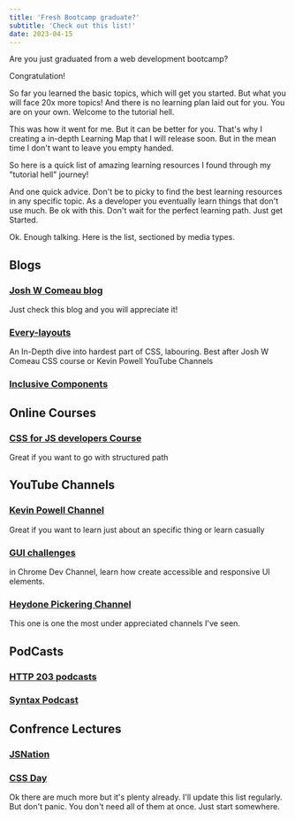```yaml
---
title: 'Fresh Bootcamp graduate?'
subtitle: 'Check out this list!'
date: 2023-04-15
---
```


Are you just graduated from a web development bootcamp?

Congratulation!

So far you learned the basic topics, which will get you started. But what you will face 20x more topics! And there is no learning plan laid out for you. You are on your own. Welcome to the tutorial hell.

This was how it went for me. But it can be better for you. That's why I creating a in-depth Learning Map that I will release soon. But in the mean time I don't want to leave you empty handed.

So here is a quick list of amazing learning resources I found through my "tutorial hell" journey!

And one quick advice. Don't be to picky to find the best learning resources in any specific topic. As a developer you eventually learn things that don't use much. Be ok with this. Don't wait for the perfect learning path. Just get Started.

Ok. Enough talking. Here is the list, sectioned by media types.

## Blogs

### [Josh W Comeau blog](https://www.joshwcomeau.com/)

Just check this blog and you will appreciate it!

### [Every-layouts](https://every-layout.dev/)

An In-Depth dive into hardest part of CSS, labouring. Best after Josh W Comeau CSS course or Kevin Powell YouTube Channels

### [Inclusive Components](https://inclusive-components.design/)

## Online Courses

### [CSS for JS developers Course](https://css-for-js.dev/)

Great if you want to go with structured path

## YouTube Channels

### [Kevin Powell Channel](https://www.youtube.com/@KevinPowell/videos)

Great if you want to learn just about an specific thing or learn casually

### [GUI challenges](https://www.youtube.com/watch?v=JeI_TsADXQA&list=PLNYkxOF6rcIAaV1wwI9540OC_3XoIzMjQ)

in Chrome Dev Channel, learn how create accessible and responsive UI elements.

###  [Heydone Pickering Channel](https://www.youtube.com/@heydonworks/videos)

This one is one the most under appreciated channels I've seen.

## PodCasts

### [HTTP 203 podcasts](https://developers.google.com/web/shows/http203/podcast/)
### [Syntax Podcast](https://syntax.fm/)

## Confrence Lectures

### [JSNation](https://www.youtube.com/@JavaScriptConferences)
### [CSS Day](https://www.youtube.com/@WebConferencesAmsterdam)

Ok there are much more but it's plenty already. I'll update this list regularly. But don't panic. You don't need all of them at once. Just start somewhere.
